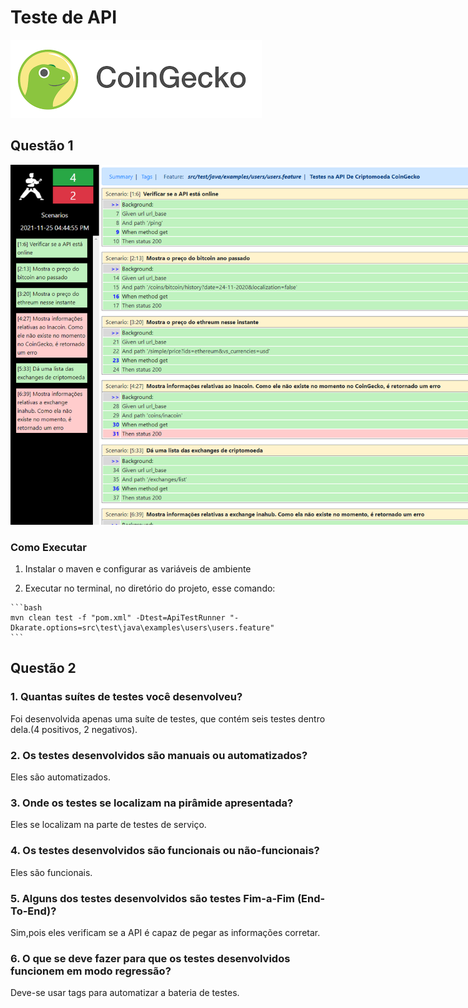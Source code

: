 # Teste de API 

<img src="img/gecko.png" style="max-width: 80vw">

## Questão 1

<img src="img/karate.png" style="max-width: 80vw">

### Como Executar

   1. Instalar o maven e configurar as variáveis de ambiente

   2. Executar no terminal, no diretório do projeto, esse comando:
   
    ```bash
    mvn clean test -f "pom.xml" -Dtest=ApiTestRunner "-Dkarate.options=src\test\java\examples\users\users.feature"
    ```
## Questão 2

### 1. Quantas suítes de testes você desenvolveu?

Foi desenvolvida apenas uma suíte de testes, que contém seis testes dentro dela.(4 positivos, 2 negativos).

### 2. Os testes desenvolvidos são manuais ou automatizados?

Eles são automatizados.

### 3. Onde os testes se localizam na pirâmide apresentada?

Eles se localizam na parte de testes de serviço.

### 4. Os testes desenvolvidos são funcionais ou não-funcionais?

Eles são funcionais.

### 5. Alguns dos testes desenvolvidos são testes Fim-a-Fim (End-To-End)?

Sim,pois eles verificam se a API é capaz de pegar as informações corretar.

### 6. O que se deve fazer para que os testes desenvolvidos funcionem em modo regressão?

Deve-se usar tags para automatizar a bateria de testes.

